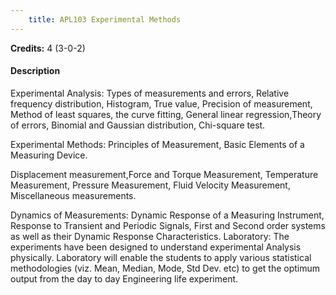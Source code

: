 ```yaml
---
    title: APL103 Experimental Methods
---
```

**Credits:** 4 (3-0-2)



#### Description 
Experimental Analysis: Types of measurements and errors, Relative frequency distribution, Histogram, True value, Precision of measurement, Method of least squares, the curve fitting, General linear regression,Theory of errors, Binomial and Gaussian distribution, Chi-square test.

Experimental Methods: Principles of Measurement, Basic Elements of a Measuring Device.

Displacement measurement,Force and Torque Measurement, Temperature Measurement, Pressure Measurement, Fluid Velocity Measurement, Miscellaneous measurements.

Dynamics of Measurements: Dynamic Response of a Measuring Instrument, Response to Transient and Periodic Signals, First and Second order systems as well as their Dynamic Response Characteristics. Laboratory: The experiments have been designed to understand experimental Analysis physically. Laboratory will enable the students to apply various statistical methodologies (viz. Mean, Median, Mode, Std Dev. etc) to get the optimum output from the day to day Engineering life experiment.